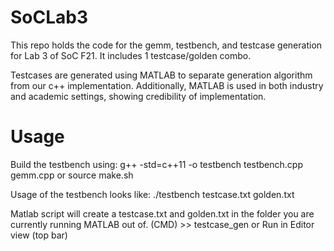 # SoCLab3
This repo holds the code for the gemm, testbench, and testcase generation for Lab 3 of SoC F21. It includes 1 testcase/golden combo.

Testcases are generated using MATLAB to separate generation algorithm from our c++ implementation. Additionally, MATLAB is used in both industry and academic settings, showing credibility of implementation.

# Usage
Build the testbench using:
  g++ -std=c++11 -o testbench testbench.cpp gemm.cpp
  or
  source make.sh

Usage of the testbench looks like:
  ./testbench testcase.txt golden.txt

Matlab script will create a testcase.txt and golden.txt in the folder you are currently running MATLAB out of.
  (CMD) >> testcase_gen 
  or
  Run in Editor view (top bar)
